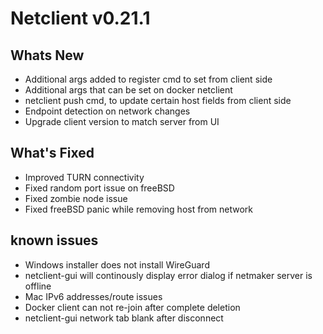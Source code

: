 # Netclient v0.21.1

## Whats New
- Additional args added to register cmd to set from client side
- Additional args that can be set on docker netclient
- netclient push cmd, to update certain host fields from client side
- Endpoint detection on network changes
- Upgrade client version to match server from UI
## What's Fixed
- Improved TURN connectivity
- Fixed random port issue on freeBSD
- Fixed zombie node issue
- Fixed freeBSD panic while removing host from network

## known issues
- Windows installer does not install WireGuard
- netclient-gui will continously display error dialog if netmaker server is offline
- Mac IPv6 addresses/route issues
- Docker client can not re-join after complete deletion
- netclient-gui network tab blank after disconnect
